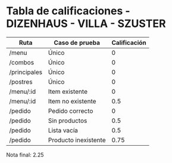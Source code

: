 # Tabla de calificaciones - DIZENHAUS - VILLA - SZUSTER

| Ruta         | Caso de prueba       | Calificación |
| ------------ | -------------------- | ------------ |
| /menu        | Único                | 0            |
| /combos      | Único                | 0            |
| /principales | Único                | 0            |
| /postres     | Único                | 0            |
| /menu/:id    | Item existente       | 0            |
| /menu/:id    | Item no existente    | 0.5          |
| /pedido      | Pedido correcto      | 0            |
| /pedido      | Sin productos        | 0.5          |
| /pedido      | Lista vacía          | 0.5          |
| /pedido      | Producto inexistente | 0.75         |

Nota final: 2.25
